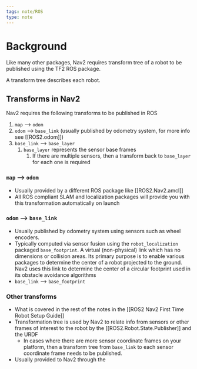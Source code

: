 ```yaml
---
tags: note/ROS
type: note
---
```

# Background
Like many other packages, Nav2 requires transform tree of a robot to be published using the TF2 ROS package. 

A transform tree describes each robot. 

## Transforms in Nav2
Nav2 requires the following transforms to be published in ROS
1. `map` --> `odom`
2. `odom` --> `base_link` (usually published by odometry system, for more info see [[ROS2.odom]])
3. `base_link` --> `base_layer`
	1. `base_layer` represents the sensor base frames
		1. If there are multiple sensors, then a transform back to `base_layer` for each one is required

### `map` --> `odom`
- Usually provided by a different ROS package like [[ROS2.Nav2.amcl]]
- All ROS compliant SLAM and localization packages will provide you with this transformation automatically on launch
### `odom` --> `base_link`
- Usually published by odometry system using sensors such as wheel encoders. 
- Typically computed via sensor fusion using the `robot_localization` packaged
`base_footprint`. A virtual (non-physical) link which has no dimensions or collision areas. Its primary purpose is to enable various packages to determine the center of a robot projected to the ground. Nav2 uses this link to determine the center of a circular footprint used in its obstacle avoidance algorithms
- `base_link` --> `base_footprint`

### Other transforms
- What is covered in the rest of the notes in the [[ROS2 Nav2 First Time Robot Setup Guide]]
- Transformation tree is used by Nav2 to relate info from sensors or other frames of interest to the robot by the [[ROS2.Robot.State.Publisher]] and the URDF
	- In cases where there are more sensor coordinate frames on your platform, then a transform tree from `base_link` to each sensor coordinate frame needs to be published.
- Usually provided to Nav2 through the 
